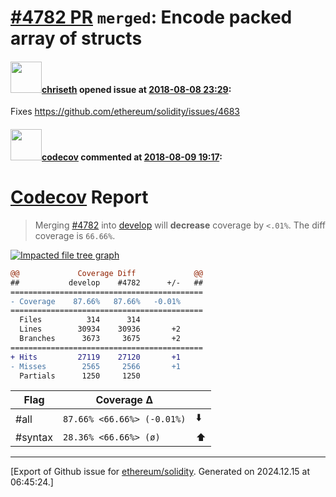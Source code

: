 # [\#4782 PR](https://github.com/ethereum/solidity/pull/4782) `merged`: Encode packed array of structs

#### <img src="https://avatars.githubusercontent.com/u/9073706?v=4" width="50">[chriseth](https://github.com/chriseth) opened issue at [2018-08-08 23:29](https://github.com/ethereum/solidity/pull/4782):

Fixes https://github.com/ethereum/solidity/issues/4683

#### <img src="https://avatars.githubusercontent.com/in/254?v=4" width="50">[codecov](https://github.com/apps/codecov) commented at [2018-08-09 19:17](https://github.com/ethereum/solidity/pull/4782#issuecomment-411866895):

# [Codecov](https://codecov.io/gh/ethereum/solidity/pull/4782?src=pr&el=h1) Report
> Merging [#4782](https://codecov.io/gh/ethereum/solidity/pull/4782?src=pr&el=desc) into [develop](https://codecov.io/gh/ethereum/solidity/commit/43db88b8363d73ee2f5ffa094ff506414261bd11?src=pr&el=desc) will **decrease** coverage by `<.01%`.
> The diff coverage is `66.66%`.

[![Impacted file tree graph](https://codecov.io/gh/ethereum/solidity/pull/4782/graphs/tree.svg?width=650&src=pr&token=87PGzVEwU0&height=150)](https://codecov.io/gh/ethereum/solidity/pull/4782?src=pr&el=tree)

```diff
@@             Coverage Diff             @@
##           develop    #4782      +/-   ##
===========================================
- Coverage    87.66%   87.66%   -0.01%     
===========================================
  Files          314      314              
  Lines        30934    30936       +2     
  Branches      3673     3675       +2     
===========================================
+ Hits         27119    27120       +1     
- Misses        2565     2566       +1     
  Partials      1250     1250
```

| Flag | Coverage Δ | |
|---|---|---|
| #all | `87.66% <66.66%> (-0.01%)` | :arrow_down: |
| #syntax | `28.36% <66.66%> (ø)` | :arrow_up: |


-------------------------------------------------------------------------------



[Export of Github issue for [ethereum/solidity](https://github.com/ethereum/solidity). Generated on 2024.12.15 at 06:45:24.]
